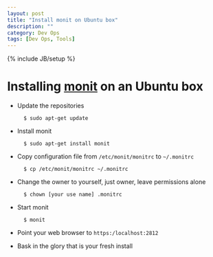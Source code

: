 ```yaml
---
layout: post
title: "Install monit on Ubuntu box"
description: ""
category: Dev Ops
tags: [Dev Ops, Tools]
---
```

{% include JB/setup %}

# Installing [monit](http://mmonit.com/monit/) on an Ubuntu box

- Update the repositories

        $ sudo apt-get update

- Install monit

        $ sudo apt-get install monit

- Copy configuration file from `/etc/monit/monitrc` to `~/.monitrc`

        $ cp /etc/monit/monitrc ~/.monitrc

- Change the owner to yourself, just owner, leave permissions alone

        $ chown [your use name] .monitrc

- Start monit

        $ monit

- Point your web browser to `https:/localhost:2812`

- Bask in the glory that is your fresh install

